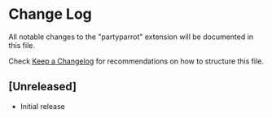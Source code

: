 # Change Log

All notable changes to the "partyparrot" extension will be documented in this file.

Check [Keep a Changelog](http://keepachangelog.com/) for recommendations on how to structure this file.

## [Unreleased]

- Initial release